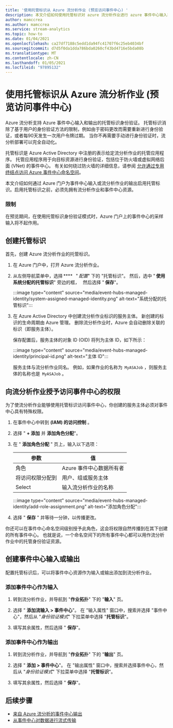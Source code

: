 ```yaml
---
title: '使用托管标识从 Azure 流分析作业 (预览访问事件中心) '
description: 本文介绍如何使用托管标识对 azure 流分析作业进行 azure 事件中心输入和输出的身份验证。
author: mamccrea
ms.author: mamccrea
ms.service: stream-analytics
ms.topic: how-to
ms.date: 01/04/2021
ms.openlocfilehash: ca27df7188c5edd1da94fc41707f6c25eb4034bf
ms.sourcegitcommit: d7d5f0da1dda786bda0260cf43bd4716e5bda08b
ms.translationtype: MT
ms.contentlocale: zh-CN
ms.lasthandoff: 01/05/2021
ms.locfileid: "97895132"
---
```

# <a name="use-managed-identities-to-access-event-hubfrom-an-azure-stream-analytics-job-preview"></a>使用托管标识从 Azure 流分析作业 (预览访问事件中心) 

Azure 流分析支持 Azure 事件中心输入和输出的托管标识身份验证。 托管标识消除了基于用户的身份验证方法的限制，例如由于密码更改而需要重新进行身份验证，或者每90天发生一次用户令牌过期。 当你不再需要手动进行身份验证时，流分析部署可以完全自动化。  

托管标识是 Azure Active Directory 中注册的表示给定流分析作业的托管应用程序。 托管应用程序用于向目标资源进行身份验证，包括位于防火墙或虚拟网络后面 (VNet) 的事件中心。 有关如何绕过防火墙的详细信息，请参阅 [允许通过专用终结点访问 Azure 事件中心命名空间](../event-hubs/private-link-service.md#trusted-microsoft-services)。

本文介绍如何通过 Azure 门户为事件中心输入或流分析作业的输出启用托管标识。启用托管标识之前，必须先拥有流分析作业和事件中心资源。

### <a name="limitation"></a>限制
在预览期间，在使用托管标识身份验证模式时，Azure 门户上的事件中心的采样输入将不起作用。

## <a name="create-a-managedidentity"></a>创建托管标识  

首先，创建 Azure 流分析作业的托管标识。  

1. 在 Azure 门户中，打开 Azure 流分析作业。  

1. 从左侧导航菜单中，选择 ****   " *配置*" 下的 "托管标识"。 然后，选中 " **使用系统分配的托管标识**" 旁边的框，   然后选择 " **保存**"。

   :::image type="content" source="media/event-hubs-managed-identity/system-assigned-managed-identity.png" alt-text="系统分配的托管标识":::  

1. 在 Azure Active Directory 中创建流分析作业标识的服务主体。 新创建的标识的生命周期由 Azure 管理。 删除流分析作业时，Azure 会自动删除关联的标识（即服务主体）。  

   保存配置后，服务主体的对象 ID (OID) 将列为主体 ID，如下所示：  

   :::image type="content" source="media/event-hubs-managed-identity/principal-id.png" alt-text="主体 ID":::

   服务主体与流分析作业同名。 例如，如果作业的名称为  `MyASAJob` ，则服务主体的名称也是  `MyASAJob` 。  

## <a name="grant-the-stream-analytics-job-permissionsto-access-the-event-hub"></a>向流分析作业授予访问事件中心的权限

为了使流分析作业能够使用托管标识访问事件中心，你创建的服务主体必须对事件中心具有特殊权限。

1. 在事件中心中转到 **(IAM) 的访问控制** 。

1. 选择 " **+ 添加** 并 **添加角色分配**"。

1. 在 " **添加角色分配** " 页上，输入以下选项：

   |参数|值|
   |---------|-----|
   |角色|Azure 事件中心数据所有者|
   |将访问权限分配到|用户、组或服务主体|
   |Select|输入流分析作业的名称|

   :::image type="content" source="media/event-hubs-managed-identity/add-role-assignment.png" alt-text="添加角色分配":::

1. 选择 " **保存** " 并等待一分钟，以传播更改。

你还可以在事件中心命名空间级别授予此角色，这会将权限自然传播到在其下创建的所有事件中心。 也就是说，一个命名空间下的所有事件中心都可以用作流分析作业中的托管身份验证资源。

## <a name="create-anevent-hub-input-or-output"></a>创建事件中心输入或输出  

配置托管标识后，可以将事件中心资源作为输入或输出添加到流分析作业。  

### <a name="add-the-event-hub-as-an-input"></a>添加事件中心作为输入 

1. 转到流分析作业，并导航到 "**作业拓扑**" 下的 "**输入**" 页。

1. 选择 " **添加流输入 > 事件中心**"。 在 "输入属性" 窗口中，搜索并选择 "事件中心"，然后从 "*身份验证模式*" 下拉菜单中选择 "**托管标识**"。

1. 填写其余属性，然后选择 " **保存**"。

### <a name="add-the-event-hub-as-an-output"></a>添加事件中心作为输出

1. 转到流分析作业，并导航到 "**作业拓扑**" 下的 "**输出**" 页。

1. 选择 " **添加 > 事件中心**"。 在 "输出属性" 窗口中，搜索并选择事件中心，然后从 "*身份验证模式*" 下拉菜单中选择 "**托管标识**"。

1. 填写其余属性，然后选择 " **保存**"。

## <a name="next-steps"></a>后续步骤

* [来自 Azure 流分析的事件中心输出](event-hubs-output.md)
* [从事件中心对数据进行流式传输](stream-analytics-define-inputs.md#stream-data-from-event-hubs)
